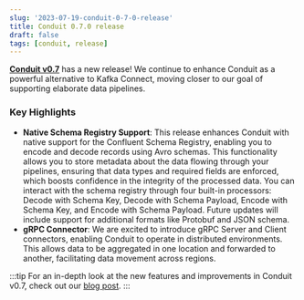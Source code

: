 ```yaml
---
slug: '2023-07-19-conduit-0-7-0-release'
title: Conduit 0.7.0 release
draft: false
tags: [conduit, release]
---
```


[**Conduit v0.7**](https://github.com/ConduitIO/conduit/releases/tag/v0.7.0) has a new release! We continue to enhance Conduit as a powerful alternative to Kafka Connect, moving closer to our goal of supporting elaborate data pipelines.

<!--truncate-->

### Key Highlights

- **Native Schema Registry Support**: This release enhances Conduit with native support for the Confluent Schema Registry, enabling you to encode and decode records using Avro schemas. This functionality allows you to store metadata about the data flowing through your pipelines, ensuring that data types and required fields are enforced, which boosts confidence in the integrity of the processed data. You can interact with the schema registry through four built-in processors: Decode with Schema Key, Decode with Schema Payload, Encode with Schema Key, and Encode with Schema Payload. Future updates will include support for additional formats like Protobuf and JSON schema.
- **gRPC Connector**: We are excited to introduce gRPC Server and Client connectors, enabling Conduit to operate in distributed environments. This allows data to be aggregated in one location and forwarded to another, facilitating data movement across regions.

:::tip
For an in-depth look at the new features and improvements in Conduit v0.7, check out our [blog post](https://meroxa.com/blog/conduit-0.7-is-here).
:::
